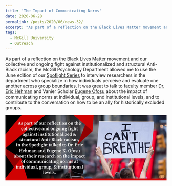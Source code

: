 ```yaml
---
title: 'The Impact of Communicating Norms'
date: 2020-06-28
permalink: /posts/2020/06/news-32/
excerpt: "As part of a reflection on the Black Lives Matter movement and our collective and ongoing fight against institutionalized and structural Anti-Black racism, the McGill Psychology Department allowed me to use the June edition of our <a href='https://www.mcgill.ca/psychology/article/impact-communicating-norms' target='_blank'>Spotlight Series</a> to interview researchers in the department who specialize in how individuals perceive and evaluate one another across group boundaries. It was great to talk to faculty member <a href='http://erichehman.com/' target='_blank'>Dr. Eric Hehman</a> and Vanier Scholar <a href='https://twitter.com/ofosueugene' target='_blank'>Eugene Ofosu</a> about the impact of communicating norms at individual, group, and institutional levels, and to contribute to the conversation on how to be an ally for historically excluded groups.<br><br><img src='/images/posts/2020_06_spotlight.jpg'><br><br>"
tags:
  - McGill University
  - Outreach
---
```


As part of a reflection on the Black Lives Matter movement and our collective and ongoing fight against institutionalized and structural Anti-Black racism, the McGill Psychology Department allowed me to use the June edition of our [Spotlight Series](https://www.mcgill.ca/psychology/article/impact-communicating-norms) to interview researchers in the department who specialize in how individuals perceive and evaluate one another across group boundaries. It was great to talk to faculty member [Dr. Eric Hehman](http://erichehman.com/) and Vanier Scholar [Eugene Ofosu](https://twitter.com/ofosueugene) about the impact of communicating norms at individual, group, and institutional levels, and to contribute to the conversation on how to be an ally for historically excluded groups.

![internal](/images/posts/2020_06_spotlight.jpg)